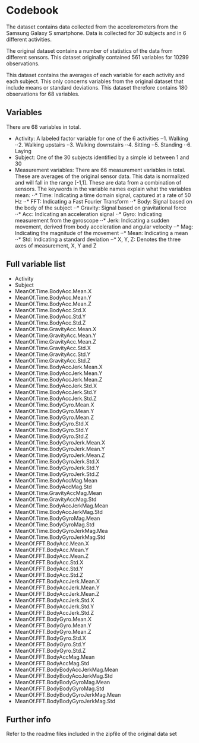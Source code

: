 # Codebook

The dataset contains data collected from the accelerometers from the Samsung Galaxy S smartphone. Data is collected for 30 subjects and in 6 different activities. 

The original dataset contains a number of statistics of the data from different sensors. This dataset originally contained 561 variables for 10299 observations.

This dataset contains the averages of each variable for each activity and each subject. This only concerns variables from the original dataset that include means or standard deviations. This dataset therefore contains 180 observations for 68 variables.

## Variables
There are 68 variables in total.
* Activity: A labeled factor variable for one of the 6 activities
⋅⋅1. Walking
⋅⋅2. Walking upstairs
⋅⋅3. Walking downstairs
⋅⋅4. Sitting
⋅⋅5. Standing
⋅⋅6. Laying
* Subject: One of the 30 subjects identified by a simple id between 1 and 30
* Measurement variables: There are 66 measurement variables in total. These are averages of the original sensor data. This data is normalized and will fall in the range [-1,1]. These are data from a combination of sensors. The keywords in the variable names explain what the variables mean:
⋅⋅* Time: Indicating a time domain signal, captured at a rate of 50 Hz
⋅⋅* FFT: Indicating a Fast Fourier Transform 
⋅⋅* Body: Signal based on the body of the subject
⋅⋅* Gravity: Signal based on gravitational force
⋅⋅* Acc: Indicating an acceleration signal
⋅⋅* Gyro: Indicating measurement from the gyroscope
⋅⋅* Jerk: Indicating a sudden movement, derived from body acceleration and angular velocity
⋅⋅* Mag: Indicating the magnitude of the movement
⋅⋅* Mean: Indicating a mean
⋅⋅* Std: Indicating a standard deviation
⋅⋅* X, Y, Z: Denotes the three axes of measurement, X, Y and Z


## Full variable list
* Activity
* Subject
* MeanOf.Time.BodyAcc.Mean.X
* MeanOf.Time.BodyAcc.Mean.Y
* MeanOf.Time.BodyAcc.Mean.Z
* MeanOf.Time.BodyAcc.Std.X
* MeanOf.Time.BodyAcc.Std.Y
* MeanOf.Time.BodyAcc.Std.Z
* MeanOf.Time.GravityAcc.Mean.X
* MeanOf.Time.GravityAcc.Mean.Y
* MeanOf.Time.GravityAcc.Mean.Z
* MeanOf.Time.GravityAcc.Std.X
* MeanOf.Time.GravityAcc.Std.Y
* MeanOf.Time.GravityAcc.Std.Z
* MeanOf.Time.BodyAccJerk.Mean.X
* MeanOf.Time.BodyAccJerk.Mean.Y
* MeanOf.Time.BodyAccJerk.Mean.Z
* MeanOf.Time.BodyAccJerk.Std.X
* MeanOf.Time.BodyAccJerk.Std.Y
* MeanOf.Time.BodyAccJerk.Std.Z
* MeanOf.Time.BodyGyro.Mean.X
* MeanOf.Time.BodyGyro.Mean.Y
* MeanOf.Time.BodyGyro.Mean.Z
* MeanOf.Time.BodyGyro.Std.X
* MeanOf.Time.BodyGyro.Std.Y
* MeanOf.Time.BodyGyro.Std.Z
* MeanOf.Time.BodyGyroJerk.Mean.X
* MeanOf.Time.BodyGyroJerk.Mean.Y
* MeanOf.Time.BodyGyroJerk.Mean.Z
* MeanOf.Time.BodyGyroJerk.Std.X
* MeanOf.Time.BodyGyroJerk.Std.Y
* MeanOf.Time.BodyGyroJerk.Std.Z
* MeanOf.Time.BodyAccMag.Mean
* MeanOf.Time.BodyAccMag.Std
* MeanOf.Time.GravityAccMag.Mean
* MeanOf.Time.GravityAccMag.Std
* MeanOf.Time.BodyAccJerkMag.Mean
* MeanOf.Time.BodyAccJerkMag.Std
* MeanOf.Time.BodyGyroMag.Mean
* MeanOf.Time.BodyGyroMag.Std
* MeanOf.Time.BodyGyroJerkMag.Mea
* MeanOf.Time.BodyGyroJerkMag.Std
* MeanOf.FFT.BodyAcc.Mean.X
* MeanOf.FFT.BodyAcc.Mean.Y
* MeanOf.FFT.BodyAcc.Mean.Z
* MeanOf.FFT.BodyAcc.Std.X
* MeanOf.FFT.BodyAcc.Std.Y
* MeanOf.FFT.BodyAcc.Std.Z
* MeanOf.FFT.BodyAccJerk.Mean.X
* MeanOf.FFT.BodyAccJerk.Mean.Y
* MeanOf.FFT.BodyAccJerk.Mean.Z
* MeanOf.FFT.BodyAccJerk.Std.X
* MeanOf.FFT.BodyAccJerk.Std.Y
* MeanOf.FFT.BodyAccJerk.Std.Z
* MeanOf.FFT.BodyGyro.Mean.X
* MeanOf.FFT.BodyGyro.Mean.Y
* MeanOf.FFT.BodyGyro.Mean.Z
* MeanOf.FFT.BodyGyro.Std.X
* MeanOf.FFT.BodyGyro.Std.Y
* MeanOf.FFT.BodyGyro.Std.Z
* MeanOf.FFT.BodyAccMag.Mean
* MeanOf.FFT.BodyAccMag.Std
* MeanOf.FFT.BodyBodyAccJerkMag.Mean
* MeanOf.FFT.BodyBodyAccJerkMag.Std
* MeanOf.FFT.BodyBodyGyroMag.Mean
* MeanOf.FFT.BodyBodyGyroMag.Std
* MeanOf.FFT.BodyBodyGyroJerkMag.Mean
* MeanOf.FFT.BodyBodyGyroJerkMag.Std

## Further info
Refer to the readme files included in the zipfile of the original data set
